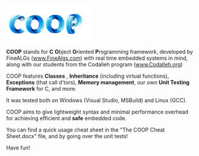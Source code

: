 ![](COOP%20logo_ST.png)


**COOP** stands for **C** **O**bject **O**riented **P**rogramming framework, developed by FineALGs (www.FineAlgs.com) with real time embedded systems in mind, 
along with our students from the Codalleh program (www.Codalleh.org)

COOP features **Classes** , **Inheritance** (including virtual functions), **Exceptions** (that call d'tors), **Memory management**,
our own **Unit Testing Framework** for C, and more.

It was tested both on Windows (Visual Studio, MSBuild) and Linux (GCC).

COOP aims to give lightweight syntax and minimal performance overhead for achieving efficient and **safe** embedded code.

You can find a quick usage cheat sheet in the "The COOP Cheat Sheet.docx" file, and by going over the unit tests!

Have fun!
